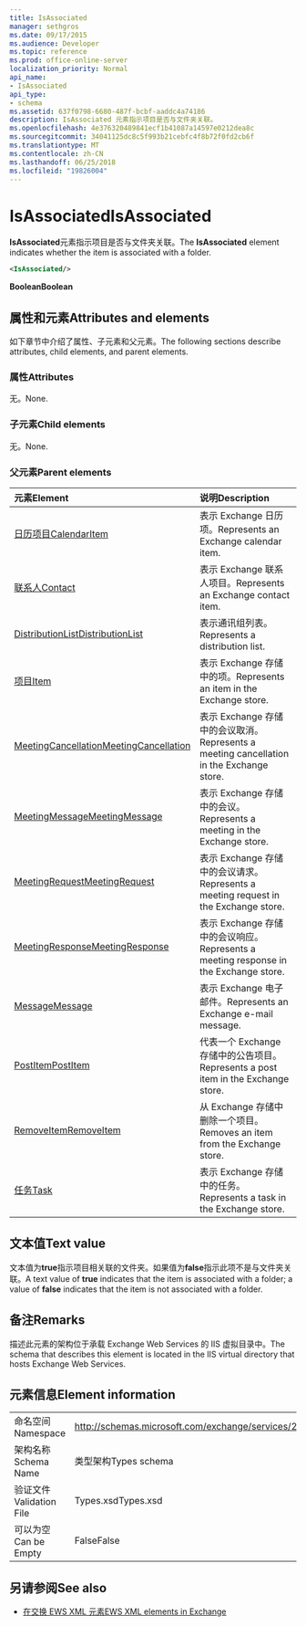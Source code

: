 ```yaml
---
title: IsAssociated
manager: sethgros
ms.date: 09/17/2015
ms.audience: Developer
ms.topic: reference
ms.prod: office-online-server
localization_priority: Normal
api_name:
- IsAssociated
api_type:
- schema
ms.assetid: 637f0798-6680-487f-bcbf-aaddc4a74186
description: IsAssociated 元素指示项目是否与文件夹关联。
ms.openlocfilehash: 4e376320489841ecf1b41087a14597e0212dea8c
ms.sourcegitcommit: 34041125dc8c5f993b21cebfc4f8b72f0fd2cb6f
ms.translationtype: MT
ms.contentlocale: zh-CN
ms.lasthandoff: 06/25/2018
ms.locfileid: "19826004"
---
```

# <a name="isassociated"></a><span data-ttu-id="29621-103">IsAssociated</span><span class="sxs-lookup"><span data-stu-id="29621-103">IsAssociated</span></span>

<span data-ttu-id="29621-104">**IsAssociated**元素指示项目是否与文件夹关联。</span><span class="sxs-lookup"><span data-stu-id="29621-104">The **IsAssociated** element indicates whether the item is associated with a folder.</span></span> 
  
```XML
<IsAssociated/>
```

 <span data-ttu-id="29621-105">**Boolean**</span><span class="sxs-lookup"><span data-stu-id="29621-105">**Boolean**</span></span>
## <a name="attributes-and-elements"></a><span data-ttu-id="29621-106">属性和元素</span><span class="sxs-lookup"><span data-stu-id="29621-106">Attributes and elements</span></span>

<span data-ttu-id="29621-107">如下章节中介绍了属性、子元素和父元素。</span><span class="sxs-lookup"><span data-stu-id="29621-107">The following sections describe attributes, child elements, and parent elements.</span></span>
  
### <a name="attributes"></a><span data-ttu-id="29621-108">属性</span><span class="sxs-lookup"><span data-stu-id="29621-108">Attributes</span></span>

<span data-ttu-id="29621-109">无。</span><span class="sxs-lookup"><span data-stu-id="29621-109">None.</span></span>
  
### <a name="child-elements"></a><span data-ttu-id="29621-110">子元素</span><span class="sxs-lookup"><span data-stu-id="29621-110">Child elements</span></span>

<span data-ttu-id="29621-111">无。</span><span class="sxs-lookup"><span data-stu-id="29621-111">None.</span></span>
  
### <a name="parent-elements"></a><span data-ttu-id="29621-112">父元素</span><span class="sxs-lookup"><span data-stu-id="29621-112">Parent elements</span></span>

|<span data-ttu-id="29621-113">**元素**</span><span class="sxs-lookup"><span data-stu-id="29621-113">**Element**</span></span>|<span data-ttu-id="29621-114">**说明**</span><span class="sxs-lookup"><span data-stu-id="29621-114">**Description**</span></span>|
|:-----|:-----|
|[<span data-ttu-id="29621-115">日历项目</span><span class="sxs-lookup"><span data-stu-id="29621-115">CalendarItem</span></span>](calendaritem.md) <br/> |<span data-ttu-id="29621-116">表示 Exchange 日历项。</span><span class="sxs-lookup"><span data-stu-id="29621-116">Represents an Exchange calendar item.</span></span>  <br/> |
|[<span data-ttu-id="29621-117">联系人</span><span class="sxs-lookup"><span data-stu-id="29621-117">Contact</span></span>](contact.md) <br/> |<span data-ttu-id="29621-118">表示 Exchange 联系人项目。</span><span class="sxs-lookup"><span data-stu-id="29621-118">Represents an Exchange contact item.</span></span>  <br/> |
|[<span data-ttu-id="29621-119">DistributionList</span><span class="sxs-lookup"><span data-stu-id="29621-119">DistributionList</span></span>](distributionlist.md) <br/> |<span data-ttu-id="29621-120">表示通讯组列表。</span><span class="sxs-lookup"><span data-stu-id="29621-120">Represents a distribution list.</span></span>  <br/> |
|[<span data-ttu-id="29621-121">项目</span><span class="sxs-lookup"><span data-stu-id="29621-121">Item</span></span>](item.md) <br/> |<span data-ttu-id="29621-122">表示 Exchange 存储中的项。</span><span class="sxs-lookup"><span data-stu-id="29621-122">Represents an item in the Exchange store.</span></span>  <br/> |
|[<span data-ttu-id="29621-123">MeetingCancellation</span><span class="sxs-lookup"><span data-stu-id="29621-123">MeetingCancellation</span></span>](meetingcancellation.md) <br/> |<span data-ttu-id="29621-124">表示 Exchange 存储中的会议取消。</span><span class="sxs-lookup"><span data-stu-id="29621-124">Represents a meeting cancellation in the Exchange store.</span></span>  <br/> |
|[<span data-ttu-id="29621-125">MeetingMessage</span><span class="sxs-lookup"><span data-stu-id="29621-125">MeetingMessage</span></span>](meetingmessage.md) <br/> |<span data-ttu-id="29621-126">表示 Exchange 存储中的会议。</span><span class="sxs-lookup"><span data-stu-id="29621-126">Represents a meeting in the Exchange store.</span></span>  <br/> |
|[<span data-ttu-id="29621-127">MeetingRequest</span><span class="sxs-lookup"><span data-stu-id="29621-127">MeetingRequest</span></span>](meetingrequest.md) <br/> |<span data-ttu-id="29621-128">表示 Exchange 存储中的会议请求。</span><span class="sxs-lookup"><span data-stu-id="29621-128">Represents a meeting request in the Exchange store.</span></span>  <br/> |
|[<span data-ttu-id="29621-129">MeetingResponse</span><span class="sxs-lookup"><span data-stu-id="29621-129">MeetingResponse</span></span>](meetingresponse.md) <br/> |<span data-ttu-id="29621-130">表示 Exchange 存储中的会议响应。</span><span class="sxs-lookup"><span data-stu-id="29621-130">Represents a meeting response in the Exchange store.</span></span>  <br/> |
|[<span data-ttu-id="29621-131">Message</span><span class="sxs-lookup"><span data-stu-id="29621-131">Message</span></span>](message-ex15websvcsotherref.md) <br/> |<span data-ttu-id="29621-132">表示 Exchange 电子邮件。</span><span class="sxs-lookup"><span data-stu-id="29621-132">Represents an Exchange e-mail message.</span></span>  <br/> |
|[<span data-ttu-id="29621-133">PostItem</span><span class="sxs-lookup"><span data-stu-id="29621-133">PostItem</span></span>](postitem.md) <br/> |<span data-ttu-id="29621-134">代表一个 Exchange 存储中的公告项目。</span><span class="sxs-lookup"><span data-stu-id="29621-134">Represents a post item in the Exchange store.</span></span>  <br/> |
|[<span data-ttu-id="29621-135">RemoveItem</span><span class="sxs-lookup"><span data-stu-id="29621-135">RemoveItem</span></span>](removeitem.md) <br/> |<span data-ttu-id="29621-136">从 Exchange 存储中删除一个项目。</span><span class="sxs-lookup"><span data-stu-id="29621-136">Removes an item from the Exchange store.</span></span>  <br/> |
|[<span data-ttu-id="29621-137">任务</span><span class="sxs-lookup"><span data-stu-id="29621-137">Task</span></span>](task.md) <br/> |<span data-ttu-id="29621-138">表示 Exchange 存储中的任务。</span><span class="sxs-lookup"><span data-stu-id="29621-138">Represents a task in the Exchange store.</span></span>  <br/> |
   
## <a name="text-value"></a><span data-ttu-id="29621-139">文本值</span><span class="sxs-lookup"><span data-stu-id="29621-139">Text value</span></span>

<span data-ttu-id="29621-140">文本值为**true**指示项目相关联的文件夹。如果值为**false**指示此项不是与文件夹关联。</span><span class="sxs-lookup"><span data-stu-id="29621-140">A text value of **true** indicates that the item is associated with a folder; a value of **false** indicates that the item is not associated with a folder.</span></span> 
  
## <a name="remarks"></a><span data-ttu-id="29621-141">备注</span><span class="sxs-lookup"><span data-stu-id="29621-141">Remarks</span></span>

<span data-ttu-id="29621-142">描述此元素的架构位于承载 Exchange Web Services 的 IIS 虚拟目录中。</span><span class="sxs-lookup"><span data-stu-id="29621-142">The schema that describes this element is located in the IIS virtual directory that hosts Exchange Web Services.</span></span>
  
## <a name="element-information"></a><span data-ttu-id="29621-143">元素信息</span><span class="sxs-lookup"><span data-stu-id="29621-143">Element information</span></span>

|||
|:-----|:-----|
|<span data-ttu-id="29621-144">命名空间</span><span class="sxs-lookup"><span data-stu-id="29621-144">Namespace</span></span>  <br/> |http://schemas.microsoft.com/exchange/services/2006/types  <br/> |
|<span data-ttu-id="29621-145">架构名称</span><span class="sxs-lookup"><span data-stu-id="29621-145">Schema Name</span></span>  <br/> |<span data-ttu-id="29621-146">类型架构</span><span class="sxs-lookup"><span data-stu-id="29621-146">Types schema</span></span>  <br/> |
|<span data-ttu-id="29621-147">验证文件</span><span class="sxs-lookup"><span data-stu-id="29621-147">Validation File</span></span>  <br/> |<span data-ttu-id="29621-148">Types.xsd</span><span class="sxs-lookup"><span data-stu-id="29621-148">Types.xsd</span></span>  <br/> |
|<span data-ttu-id="29621-149">可以为空</span><span class="sxs-lookup"><span data-stu-id="29621-149">Can be Empty</span></span>  <br/> |<span data-ttu-id="29621-150">False</span><span class="sxs-lookup"><span data-stu-id="29621-150">False</span></span>  <br/> |
   
## <a name="see-also"></a><span data-ttu-id="29621-151">另请参阅</span><span class="sxs-lookup"><span data-stu-id="29621-151">See also</span></span>



- [<span data-ttu-id="29621-152">在交换 EWS XML 元素</span><span class="sxs-lookup"><span data-stu-id="29621-152">EWS XML elements in Exchange</span></span>](ews-xml-elements-in-exchange.md)

